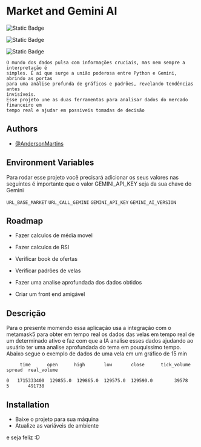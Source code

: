 
# Market and Gemini AI

![Static Badge](https://img.shields.io/badge/stack-python-yellow)

![Static Badge](https://img.shields.io/badge/IA-Gemini-blue)

![Static Badge](https://img.shields.io/badge/soft-metatrade5-orange)



    O mundo dos dados pulsa com informações cruciais, mas nem sempre a interpretação é 
    simples. É aí que surge a união poderosa entre Python e Gemini, abrindo as portas 
    para uma análise profunda de gráficos e padrões, revelando tendências antes
    invisíveis. 
    Esse projeto une as duas ferramentas para analisar dados do mercado financeiro em
    tempo real e ajudar em possiveis tomadas de decisão


## Authors

- [@AndersonMartins](https://github.com/AndersonMartinsDev)



## Environment Variables

Para rodar esse projeto você precisará adicionar os seus valores nas seguintes 
é importante que o valor GEMINI_API_KEY seja da sua chave do Gemini

`URL_BASE_MARKET`
`URL_CALL_GEMINI`
`GEMINI_API_KEY`
`GEMINI_AI_VERSION`
## Roadmap

- Fazer calculos de média movel

- Fazer calculos de RSI 

- Verificar book de ofertas

- Verificar padrões de velas

- Fazer uma analise aprofundada dos dados obtidos 

- Criar um front end amigável 


## Descrição

Para o presente momendo essa aplicação usa a integração com o metamask5 para obter em tempo real os dados das velas em tempo real de um determinado ativo e faz com que a IA analise esses dados ajudando ao usuário ter uma analise aprofundada do tema em pouquissimo tempo. Abaixo segue o exemplo de dados de uma vela em um gráfico de 15 min 


`     time      open      high       low       close      tick_volume  spread  real_volume`

`0   1715333400  129855.0  129865.0  129575.0  129590.0        39578       5       491738`


## Installation

- Baixe o projeto para sua máquina 
- Atualize as variáveis de ambiente 

e seja feliz :D
    